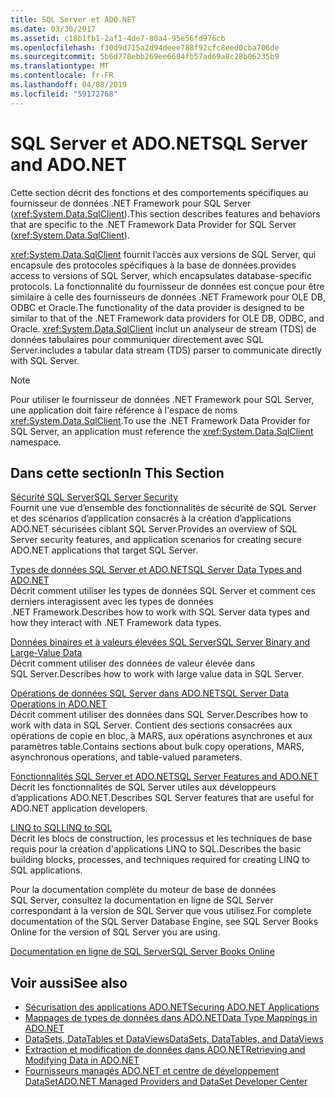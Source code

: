 ```yaml
---
title: SQL Server et ADO.NET
ms.date: 03/30/2017
ms.assetid: c18b1fb1-2af1-4de7-80a4-95e56fd976cb
ms.openlocfilehash: f30d9d715a2d94deee788f92cfc8eed0cba706de
ms.sourcegitcommit: 5b6d778ebb269ee6684fb57ad69a8c28b06235b9
ms.translationtype: MT
ms.contentlocale: fr-FR
ms.lasthandoff: 04/08/2019
ms.locfileid: "59172768"
---
```

# <a name="sql-server-and-adonet"></a><span data-ttu-id="d89ec-102">SQL Server et ADO.NET</span><span class="sxs-lookup"><span data-stu-id="d89ec-102">SQL Server and ADO.NET</span></span>
<span data-ttu-id="d89ec-103">Cette section décrit des fonctions et des comportements spécifiques au fournisseur de données .NET Framework pour SQL Server (<xref:System.Data.SqlClient>).</span><span class="sxs-lookup"><span data-stu-id="d89ec-103">This section describes features and behaviors that are specific to the .NET Framework Data Provider for SQL Server (<xref:System.Data.SqlClient>).</span></span>  
  
 <xref:System.Data.SqlClient> <span data-ttu-id="d89ec-104">fournit l’accès aux versions de SQL Server, qui encapsule des protocoles spécifiques à la base de données.</span><span class="sxs-lookup"><span data-stu-id="d89ec-104">provides access to versions of SQL Server, which encapsulates database-specific protocols.</span></span> <span data-ttu-id="d89ec-105">La fonctionnalité du fournisseur de données est conçue pour être similaire à celle des fournisseurs de données .NET Framework pour OLE DB, ODBC et Oracle.</span><span class="sxs-lookup"><span data-stu-id="d89ec-105">The functionality of the data provider is designed to be similar to that of the .NET Framework data providers for OLE DB, ODBC, and Oracle.</span></span> <xref:System.Data.SqlClient> <span data-ttu-id="d89ec-106">inclut un analyseur de stream (TDS) de données tabulaires pour communiquer directement avec SQL Server.</span><span class="sxs-lookup"><span data-stu-id="d89ec-106">includes a tabular data stream (TDS) parser to communicate directly with SQL Server.</span></span>  
  
> [!NOTE]
>  <span data-ttu-id="d89ec-107">Pour utiliser le fournisseur de données .NET Framework pour SQL Server, une application doit faire référence à l'espace de noms <xref:System.Data.SqlClient>.</span><span class="sxs-lookup"><span data-stu-id="d89ec-107">To use the .NET Framework Data Provider for SQL Server, an application must reference the <xref:System.Data.SqlClient> namespace.</span></span>  
  
## <a name="in-this-section"></a><span data-ttu-id="d89ec-108">Dans cette section</span><span class="sxs-lookup"><span data-stu-id="d89ec-108">In This Section</span></span>  
 [<span data-ttu-id="d89ec-109">Sécurité SQL Server</span><span class="sxs-lookup"><span data-stu-id="d89ec-109">SQL Server Security</span></span>](../../../../../docs/framework/data/adonet/sql/sql-server-security.md)  
 <span data-ttu-id="d89ec-110">Fournit une vue d’ensemble des fonctionnalités de sécurité de SQL Server et des scénarios d’application consacrés à la création d’applications ADO.NET sécurisées ciblant SQL Server.</span><span class="sxs-lookup"><span data-stu-id="d89ec-110">Provides an overview of SQL Server security features, and application scenarios for creating secure ADO.NET applications that target SQL Server.</span></span>  
  
 [<span data-ttu-id="d89ec-111">Types de données SQL Server et ADO.NET</span><span class="sxs-lookup"><span data-stu-id="d89ec-111">SQL Server Data Types and ADO.NET</span></span>](../../../../../docs/framework/data/adonet/sql/sql-server-data-types.md)  
 <span data-ttu-id="d89ec-112">Décrit comment utiliser les types de données SQL Server et comment ces derniers interagissent avec les types de données .NET Framework.</span><span class="sxs-lookup"><span data-stu-id="d89ec-112">Describes how to work with SQL Server data types and how they interact with .NET Framework data types.</span></span>  
  
 [<span data-ttu-id="d89ec-113">Données binaires et à valeurs élevées SQL Server</span><span class="sxs-lookup"><span data-stu-id="d89ec-113">SQL Server Binary and Large-Value Data</span></span>](../../../../../docs/framework/data/adonet/sql/sql-server-binary-and-large-value-data.md)  
 <span data-ttu-id="d89ec-114">Décrit comment utiliser des données de valeur élevée dans SQL Server.</span><span class="sxs-lookup"><span data-stu-id="d89ec-114">Describes how to work with large value data in SQL Server.</span></span>  
  
 [<span data-ttu-id="d89ec-115">Opérations de données SQL Server dans ADO.NET</span><span class="sxs-lookup"><span data-stu-id="d89ec-115">SQL Server Data Operations in ADO.NET</span></span>](../../../../../docs/framework/data/adonet/sql/sql-server-data-operations.md)  
 <span data-ttu-id="d89ec-116">Décrit comment utiliser des données dans SQL Server.</span><span class="sxs-lookup"><span data-stu-id="d89ec-116">Describes how to work with data in SQL Server.</span></span> <span data-ttu-id="d89ec-117">Contient des sections consacrées aux opérations de copie en bloc, à MARS, aux opérations asynchrones et aux paramètres table.</span><span class="sxs-lookup"><span data-stu-id="d89ec-117">Contains sections about bulk copy operations, MARS, asynchronous operations, and table-valued parameters.</span></span>  
  
 [<span data-ttu-id="d89ec-118">Fonctionnalités SQL Server et ADO.NET</span><span class="sxs-lookup"><span data-stu-id="d89ec-118">SQL Server Features and ADO.NET</span></span>](../../../../../docs/framework/data/adonet/sql/sql-server-features-and-adonet.md)  
 <span data-ttu-id="d89ec-119">Décrit les fonctionnalités de SQL Server utiles aux développeurs d’applications ADO.NET.</span><span class="sxs-lookup"><span data-stu-id="d89ec-119">Describes SQL Server features that are useful for ADO.NET application developers.</span></span>  
  
 [<span data-ttu-id="d89ec-120">LINQ to SQL</span><span class="sxs-lookup"><span data-stu-id="d89ec-120">LINQ to SQL</span></span>](../../../../../docs/framework/data/adonet/sql/linq/index.md)  
 <span data-ttu-id="d89ec-121">Décrit les blocs de construction, les processus et les techniques de base requis pour la création d'applications LINQ to SQL.</span><span class="sxs-lookup"><span data-stu-id="d89ec-121">Describes the basic building blocks, processes, and techniques required for creating LINQ to SQL applications.</span></span>  
  
 <span data-ttu-id="d89ec-122">Pour la documentation complète du moteur de base de données SQL Server, consultez la documentation en ligne de SQL Server correspondant à la version de SQL Server que vous utilisez.</span><span class="sxs-lookup"><span data-stu-id="d89ec-122">For complete documentation of the SQL Server Database Engine, see SQL Server Books Online for the version of SQL Server you are using.</span></span>  
  
 [<span data-ttu-id="d89ec-123">Documentation en ligne de SQL Server</span><span class="sxs-lookup"><span data-stu-id="d89ec-123">SQL Server Books Online</span></span>](/sql/sql-server/sql-server-technical-documentation)  
  
## <a name="see-also"></a><span data-ttu-id="d89ec-124">Voir aussi</span><span class="sxs-lookup"><span data-stu-id="d89ec-124">See also</span></span>

- [<span data-ttu-id="d89ec-125">Sécurisation des applications ADO.NET</span><span class="sxs-lookup"><span data-stu-id="d89ec-125">Securing ADO.NET Applications</span></span>](../../../../../docs/framework/data/adonet/securing-ado-net-applications.md)
- [<span data-ttu-id="d89ec-126">Mappages de types de données dans ADO.NET</span><span class="sxs-lookup"><span data-stu-id="d89ec-126">Data Type Mappings in ADO.NET</span></span>](../../../../../docs/framework/data/adonet/data-type-mappings-in-ado-net.md)
- [<span data-ttu-id="d89ec-127">DataSets, DataTables et DataViews</span><span class="sxs-lookup"><span data-stu-id="d89ec-127">DataSets, DataTables, and DataViews</span></span>](../../../../../docs/framework/data/adonet/dataset-datatable-dataview/index.md)
- [<span data-ttu-id="d89ec-128">Extraction et modification de données dans ADO.NET</span><span class="sxs-lookup"><span data-stu-id="d89ec-128">Retrieving and Modifying Data in ADO.NET</span></span>](../../../../../docs/framework/data/adonet/retrieving-and-modifying-data.md)
- [<span data-ttu-id="d89ec-129">Fournisseurs managés ADO.NET et centre de développement DataSet</span><span class="sxs-lookup"><span data-stu-id="d89ec-129">ADO.NET Managed Providers and DataSet Developer Center</span></span>](https://go.microsoft.com/fwlink/?LinkId=217917)
